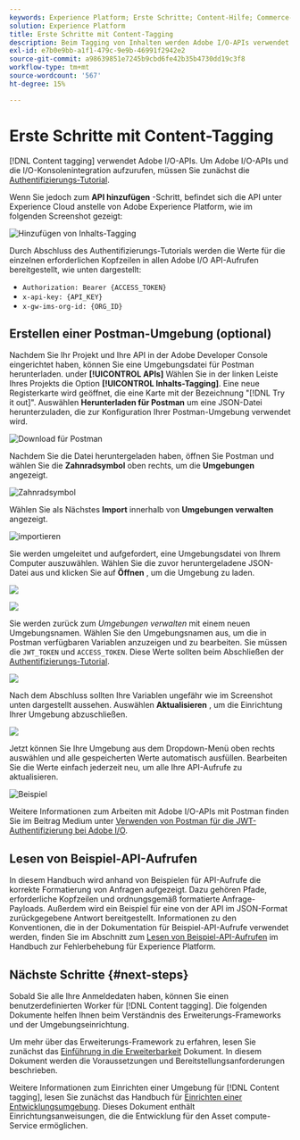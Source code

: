 ```yaml
---
keywords: Experience Platform; Erste Schritte; Content-Hilfe; Commerce-Hilfe; Content-Tagging
solution: Experience Platform
title: Erste Schritte mit Content-Tagging
description: Beim Tagging von Inhalten werden Adobe I/O-APIs verwendet. Um Adobe I/O-APIs und die I/O-Konsolenintegration aufzurufen, müssen Sie zunächst das Authentifizierungs-Tutorial abschließen.
exl-id: e7b0e9bb-a1f1-479c-9e9b-46991f2942e2
source-git-commit: a98639851e7245b9cbd6fe42b35b4730dd19c3f8
workflow-type: tm+mt
source-wordcount: '567'
ht-degree: 15%

---
```


# Erste Schritte mit Content-Tagging

[!DNL Content tagging] verwendet Adobe I/O-APIs. Um Adobe I/O-APIs und die I/O-Konsolenintegration aufzurufen, müssen Sie zunächst die [Authentifizierungs-Tutorial](https://experienceleague.adobe.com/docs/experience-platform/landing/platform-apis/api-authentication.html?lang=de).

Wenn Sie jedoch zum **API hinzufügen** -Schritt, befindet sich die API unter Experience Cloud anstelle von Adobe Experience Platform, wie im folgenden Screenshot gezeigt:

![Hinzufügen von Inhalts-Tagging](./images/add-api-updated.png)

Durch Abschluss des Authentifizierungs-Tutorials werden die Werte für die einzelnen erforderlichen Kopfzeilen in allen Adobe I/O API-Aufrufen bereitgestellt, wie unten dargestellt:

- `Authorization: Bearer {ACCESS_TOKEN}`
- `x-api-key: {API_KEY}`
- `x-gw-ims-org-id: {ORG_ID}`

## Erstellen einer Postman-Umgebung (optional)

Nachdem Sie Ihr Projekt und Ihre API in der Adobe Developer Console eingerichtet haben, können Sie eine Umgebungsdatei für Postman herunterladen. under **[!UICONTROL APIs]** Wählen Sie in der linken Leiste Ihres Projekts die Option **[!UICONTROL Inhalts-Tagging]**. Eine neue Registerkarte wird geöffnet, die eine Karte mit der Bezeichnung &quot;[!DNL Try it out]&quot;. Auswählen **Herunterladen für Postman** um eine JSON-Datei herunterzuladen, die zur Konfiguration Ihrer Postman-Umgebung verwendet wird.

![Download für Postman](./images/add-to-postman-updated.png)

Nachdem Sie die Datei heruntergeladen haben, öffnen Sie Postman und wählen Sie die **Zahnradsymbol** oben rechts, um die **Umgebungen** angezeigt.

![Zahnradsymbol](./images/select-gear-icon.png)

Wählen Sie als Nächstes **Import** innerhalb von **Umgebungen verwalten** angezeigt.

![importieren](./images/import-updated.png)

Sie werden umgeleitet und aufgefordert, eine Umgebungsdatei von Ihrem Computer auszuwählen. Wählen Sie die zuvor heruntergeladene JSON-Datei aus und klicken Sie auf **Öffnen** , um die Umgebung zu laden.

![](./images/choose-your-file.png)

![](./images/click-open.png)

Sie werden zurück zum *Umgebungen verwalten* mit einem neuen Umgebungsnamen. Wählen Sie den Umgebungsnamen aus, um die in Postman verfügbaren Variablen anzuzeigen und zu bearbeiten. Sie müssen die `JWT_TOKEN` und `ACCESS_TOKEN`. Diese Werte sollten beim Abschließen der [Authentifizierungs-Tutorial](https://experienceleague.adobe.com/docs/experience-platform/landing/platform-apis/api-authentication.html?lang=de).

![](./images/re-direct-updated.png)

Nach dem Abschluss sollten Ihre Variablen ungefähr wie im Screenshot unten dargestellt aussehen. Auswählen **Aktualisieren** , um die Einrichtung Ihrer Umgebung abzuschließen.

![](./images/final-environment-updated.png)

Jetzt können Sie Ihre Umgebung aus dem Dropdown-Menü oben rechts auswählen und alle gespeicherten Werte automatisch ausfüllen. Bearbeiten Sie die Werte einfach jederzeit neu, um alle Ihre API-Aufrufe zu aktualisieren.

![Beispiel](./images/select-environment-updated.png)

Weitere Informationen zum Arbeiten mit Adobe I/O-APIs mit Postman finden Sie im Beitrag Medium unter [Verwenden von Postman für die JWT-Authentifizierung bei Adobe I/O](https://medium.com/adobetech/using-postman-for-jwt-authentication-on-adobe-i-o-7573428ffe7f).

## Lesen von Beispiel-API-Aufrufen

In diesem Handbuch wird anhand von Beispielen für API-Aufrufe die korrekte Formatierung von Anfragen aufgezeigt. Dazu gehören Pfade, erforderliche Kopfzeilen und ordnungsgemäß formatierte Anfrage-Payloads. Außerdem wird ein Beispiel für eine von der API im JSON-Format zurückgegebene Antwort bereitgestellt. Informationen zu den Konventionen, die in der Dokumentation für Beispiel-API-Aufrufe verwendet werden, finden Sie im Abschnitt zum [Lesen von Beispiel-API-Aufrufen](../../landing/troubleshooting.md) im Handbuch zur Fehlerbehebung für Experience Platform.

## Nächste Schritte {#next-steps}

Sobald Sie alle Ihre Anmeldedaten haben, können Sie einen benutzerdefinierten Worker für [!DNL Content tagging]. Die folgenden Dokumente helfen Ihnen beim Verständnis des Erweiterungs-Frameworks und der Umgebungseinrichtung.

Um mehr über das Erweiterungs-Framework zu erfahren, lesen Sie zunächst das [Einführung in die Erweiterbarkeit](https://experienceleague.adobe.com/docs/asset-compute/using/extend/understand-extensibility.html?lang=de) Dokument. In diesem Dokument werden die Voraussetzungen und Bereitstellungsanforderungen beschrieben.

Weitere Informationen zum Einrichten einer Umgebung für [!DNL Content tagging], lesen Sie zunächst das Handbuch für [Einrichten einer Entwicklungsumgebung](https://experienceleague.adobe.com/docs/asset-compute/using/extend/setup-environment.html). Dieses Dokument enthält Einrichtungsanweisungen, die die Entwicklung für den Asset compute-Service ermöglichen.
